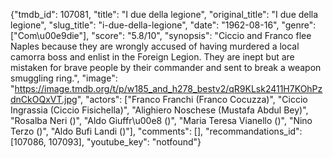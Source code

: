 {"tmdb_id": 107081, "title": "I due della legione", "original_title": "I due della legione", "slug_title": "i-due-della-legione", "date": "1962-08-16", "genre": ["Com\u00e9die"], "score": "5.8/10", "synopsis": "Ciccio and Franco flee Naples because they are wrongly accused of having murdered a local camorra boss and enlist in the Foreign Legion. They are inept but are mistaken for brave people by their commander and sent to break a weapon smuggling ring.", "image": "https://image.tmdb.org/t/p/w185_and_h278_bestv2/qR9KLsk2411H7KOhPzdnCkOQxVT.jpg", "actors": ["Franco Franchi (Franco Cocuzza)", "Ciccio Ingrassia (Ciccio Fisichella)", "Alighiero Noschese (Mustafa Abdul Bey)", "Rosalba Neri ()", "Aldo Giuffr\u00e8 ()", "Maria Teresa Vianello ()", "Nino Terzo ()", "Aldo Bufi Landi ()"], "comments": [], "recommandations_id": [107086, 107093], "youtube_key": "notfound"}